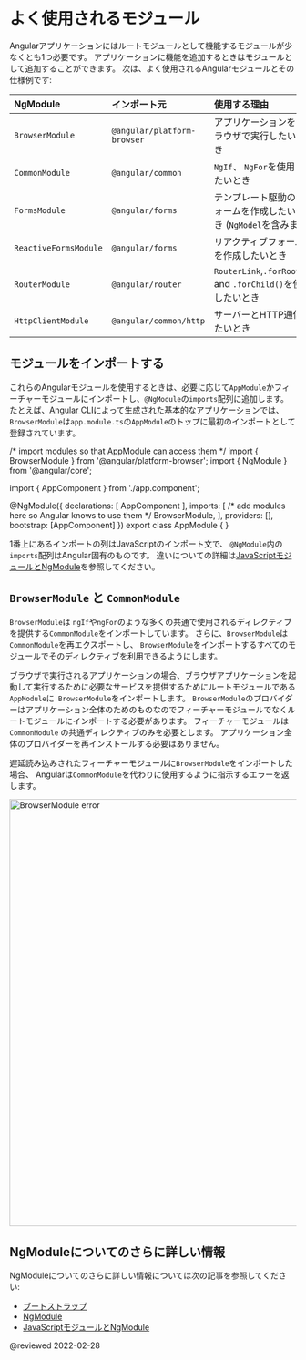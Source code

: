 # よく使用されるモジュール

Angularアプリケーションにはルートモジュールとして機能するモジュールが少なくとも1つ必要です。
アプリケーションに機能を追加するときはモジュールとして追加することができます。
次は、よく使用されるAngularモジュールとその仕様例です:

| NgModule              | インポート元              | 使用する理由 |
|:---                   |:---                         |:---            |
| `BrowserModule`       | `@angular/platform-browser` | アプリケーションをブラウザで実行したいとき |
| `CommonModule`        | `@angular/common`           | <code>NgIf</code>、 <code>NgFor</code>を使用したいとき |
| `FormsModule`         | `@angular/forms`            | テンプレート駆動のフォームを作成したいとき (<code>NgModel</code>を含みます) |
| `ReactiveFormsModule` | `@angular/forms`            | リアクティブフォームを作成したいとき |
| `RouterModule`        | `@angular/router`           | <code>RouterLink</code>,<code>.forRoot()</code>, and <code>.forChild()</code>を使用したいとき  |
| `HttpClientModule`    | `@angular/common/http`      | サーバーとHTTP通信したいとき  |

## モジュールをインポートする

これらのAngularモジュールを使用するときは、必要に応じて`AppModule`かフィーチャーモジュールにインポートし、`@NgModule`の`imports`配列に追加します。
たとえば、[Angular CLI](cli)によって生成された基本的なアプリケーションでは、`BrowserModule`は`app.module.ts`の`AppModule`のトップに最初のインポートとして登録されています。


<code-example format="typescript" language="typescript">

/* import modules so that AppModule can access them */
import { BrowserModule } from '&commat;angular/platform-browser';
import { NgModule } from '&commat;angular/core';

import { AppComponent } from './app.component';

&commat;NgModule({
  declarations: [
    AppComponent
  ],
  imports: [ /* add modules here so Angular knows to use them */
    BrowserModule,
  ],
  providers: [],
  bootstrap: [AppComponent]
})
export class AppModule { }

</code-example>

1番上にあるインポートの列はJavaScriptのインポート文で、
`@NgModule`内の`imports`配列はAngular固有のものです。
違いについての詳細は[JavaScriptモジュールとNgModule](guide/ngmodule-vs-jsmodule)を参照してください。


## `BrowserModule` と `CommonModule`

`BrowserModule`は
`ngIf`や`ngFor`のような多くの共通で使用されるディレクティブを提供する`CommonModule`をインポートしています。
さらに、`BrowserModule`は`CommonModule`を再エクスポートし、
`BrowserModule`をインポートするすべてのモジュールでそのディレクティブを利用できるようにします。

ブラウザで実行されるアプリケーションの場合、ブラウザアプリケーションを起動して実行するために必要なサービスを提供するためにルートモジュールである`AppModule`に`
BrowserModule`をインポートします。
`BrowserModule`のプロバイダーはアプリケーション全体のためのものなのでフィーチャーモジュールでなくルートモジュールにインポートする必要があります。
フィーチャーモジュールは`CommonModule`
の共通ディレクティブのみを必要とします。
アプリケーション全体のプロバイダーを再インストールする必要はありません。

遅延読み込みされたフィーチャーモジュールに`BrowserModule`をインポートした場合、
Angularは`CommonModule`を代わりに使用するように指示するエラーを返します。

<div class="lightbox">
  <img src="generated/images/guide/frequent-ngmodules/browser-module-error.gif" width=750 alt="BrowserModule error">
</div>


## NgModuleについてのさらに詳しい情報

NgModuleについてのさらに詳しい情報については次の記事を参照してください:
* [ブートストラップ](guide/bootstrapping)
* [NgModule](guide/ngmodules)
* [JavaScriptモジュールとNgModule](guide/ngmodule-vs-jsmodule)

<!-- links -->

<!-- external links -->

<!-- end links -->

@reviewed 2022-02-28
